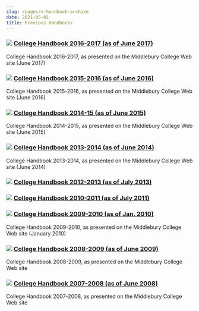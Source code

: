 ```yaml
---
slug: /pages/v-handbook-archive
date: 2021-05-01
title: Previous Handbooks
---
```

### ![](https://www.middlebury.edu/modules/file/icons/application-pdf.png) [College Handbook 2016-2017 (as of June 2017)](https://www.middlebury.edu/system/files/media/collegehandbookmiddlebury2016_2017.pdf)

College Handbook 2016-2017, as presented on the Middlebury College Web site (June 2017)

### ![](https://www.middlebury.edu/modules/file/icons/application-pdf.png) [College Handbook 2015-2016 (as of June 2016)](https://www.middlebury.edu/system/files/collegehandbookmiddlebury2015_2016.pdf)

College Handbook 2015-2016, as presented on the Middlebury College Web site (June 2016)

### ![](https://www.middlebury.edu/modules/file/icons/application-pdf.png) [College Handbook 2014-15 (as of June 2015)](https://www.middlebury.edu/system/files/media/College%20Handbook%20%7C%20Middlebury.pdf)

College Handbook 2014-2015, as presented on the Middlebury College Web site (June 2015)

### ![](https://www.middlebury.edu/modules/file/icons/application-pdf.png) [College Handbook 2013-2014 (as of June 2014)](https://www.middlebury.edu/system/files/media/collegehandbook2013-14.pdf)

College Handbook 2013-2014, as presented on the Middlebury College Web site (June 2014)

### ![](https://www.middlebury.edu/modules/file/icons/application-pdf.png) [College Handbook 2012-2013 (as of July 2013)](https://www.middlebury.edu/system/files/media/college_handbook_2012-2013.pdf)

### ![](https://www.middlebury.edu/modules/file/icons/application-pdf.png) [College Handbook 2010-2011 (as of July 2011)](https://www.middlebury.edu/system/files/media/college_handbook__middlebury.pdf)

### ![](https://www.middlebury.edu/modules/file/icons/application-pdf.png) [College Handbook 2009-2010 (as of Jan. 2010)](https://www.middlebury.edu/system/files/media/CollegeHandbook2009-10_0.pdf)

College Handbook 2009-2010, as presented on the Middlebury College Web site (January 2010)

### ![](https://www.middlebury.edu/modules/file/icons/application-pdf.png) [College Handbook 2008-2009 (as of June 2009)](https://www.middlebury.edu/system/files/media/CollegeHandbook2008-09_0.pdf)

College Handbook 2008-2009, as presented on the Middlebury College Web site

### ![](https://www.middlebury.edu/modules/file/icons/application-pdf.png) [College Handbook 2007-2008 (as of June 2008)](https://www.middlebury.edu/system/files/media/CollegeHandbook2007-2008_0.pdf)

College Handbook 2007-2008, as presented on the Middlebury College Web site
